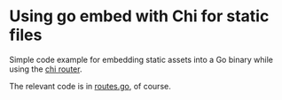# Using go embed with Chi for static files

Simple code example for embedding static assets into a Go binary while using the [chi router](https://github.com/go-chi/chi).

The relevant code is in [routes.go](https://github.com/tsawler/chi-assets/blob/main/routes.go), of course.